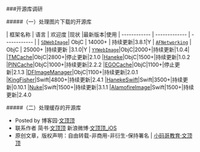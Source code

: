 ###开源库调研

#####（一）处理图片下载的开源库

| 框架名称 | 语言 | 欢迎度 |现状 |最新版本|使用
| ------------ | ------------- | ------------ |
| [`SDWebImage`](https://github.com/rs/SDWebImage)| ObjC | 14000+  | 持续更新|3.8.1|Y
| [`AFNetworking`](https://github.com/AFNetworking/AFNetworking) | ObjC  | 25000+ |持续更新 |3.1.0|Y
| [`YYWebImage`](https://github.com/ibireme/YYWebImage)|ObjC|2000+|持续更新|1.0.4|
|[TMCache](https://github.com/tumblr/TMCache)|ObjC|2800+|停止更新|2.1.0
|[Haneke](https://github.com/Haneke/Haneke)|ObjC|1500+|持续更新|1.0.2
|[PINCache](https://github.com/pinterest/PINCache)|ObjC|1000+|持续更新|2.2.2
|[EGOCache](https://github.com/enormego/EGOCache)|ObjC|1100+|停止更新|2.1.3
|[DFImageManager](https://github.com/kean/DFImageManager)|ObjC|1100+|持续更新|2.0.1
|[KingFisher](https://github.com/onevcat/Kingfisher)|Swift|4800+|持续更新|2.4.1
|[HanekeSwift](https://github.com/Haneke/HanekeSwift)|Swift|3500+|持续更新|0.10.1
|[Nuke](https://github.com/kean/Nuke)|Swift|1500+|持续更新|3.1.1
|[AlamofireImage](https://github.com/Alamofire/AlamofireImage)|Swift|1500+|持续更新|2.4.0

#####（二）处理缓存的开源库







- Posted by 博客园·[文顶顶](http://www.cnblogs.com/wendingding/)
- 联系作者 简书·[文顶顶](http://www.jianshu.com/users/c5703017b9f5/latest_articleshttp://www.jianshu.com/users/c5703017b9f5/latest_articles) 新浪微博·[文顶顶_iOS](http://weibo.com/p/1005053800117445/home?from=page_100505&mod=TAB#place)
- 原创文章，版权声明：自由转载-非商用-非衍生-保持署名 | [小码哥教育·文顶顶](http://520it.com)